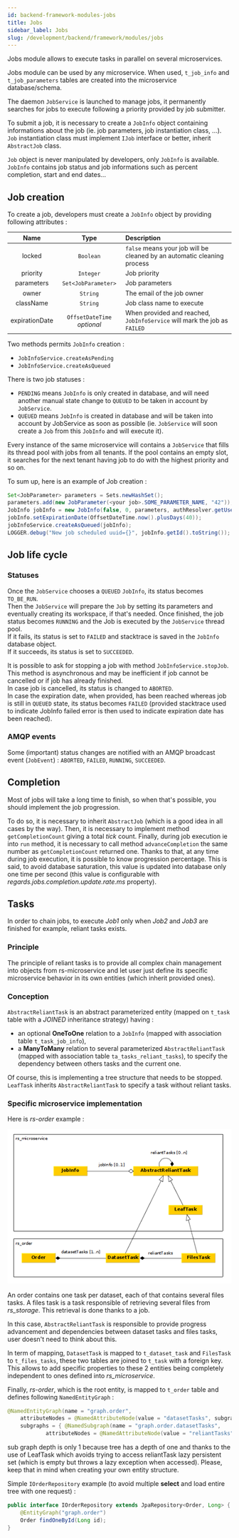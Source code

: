 ```yaml
---
id: backend-framework-modules-jobs
title: Jobs
sidebar_label: Jobs
slug: /development/backend/framework/modules/jobs
---
```



Jobs module allows to execute tasks in parallel on several microservices.

Jobs module can be used by any microservice. When used, `t_job_info` and `t_job_parameters` tables are created into the microservice database/schema.

The daemon `JobService` is launched to manage jobs, it permanently searches for jobs to execute following a priority provided by job submitter.

To submit a job, it is necessary to create a `JobInfo` object containing informations about the job (ie. job parameters, job instantiation class, ...).
`Job` instantiation class must implement `IJob` interface or better, inherit `AbstractJob` class.

`Job` object is never manipulated by developers, only `JobInfo` is available. `JobInfo` contains job status and job informations
such as percent completion, start and end dates...  

## Job creation

To create a job, developers must create a `JobInfo` object by providing following attributes :  

| Name | Type | Description |
| :--: | :--: |:---------- |
| locked | `Boolean` | `false` means your job will be cleaned by an automatic cleaning process |  
| priority | `Integer` | Job priority |  
| parameters | `Set<JobParameter>` | Job parameters |  
| owner | `String` | The email of the job owner |  
| className | `String` | Job class name to execute |  
| expirationDate | `OffsetDateTime` _optional_ | When provided and reached, `JobInfoService` will mark the job as `FAILED` |  


Two methods permits `JobInfo` creation :

- `JobInfoService.createAsPending`
- `JobInfoService.createAsQueued`

There is two job statuses :

- `PENDING` means `JobInfo` is only created in database, and will need another manual state change to `QUEUED` to be taken in account by `JobService`.
- `QUEUED` means `JobInfo` is created in database and will be taken into account by JobService as soon as possible (ie. `JobService` will soon create a `Job` from this `JobInfo` and will execute it).

Every instance of the same microservice will contains a `JobService` that fills its thread pool with jobs from all tenants. If the pool contains an empty slot, it searches for the next tenant having job to do with the highest priority and so on.  

To sum up, here is an example of Job creation :

```java
Set<JobParameter> parameters = Sets.newHashSet();
parameters.add(new JobParameter(<your job>.SOME_PARAMETER_NAME, "42"));
JobInfo jobInfo = new JobInfo(false, 0, parameters, authResolver.getUser(), <your job>.class.getName())
jobInfo.setExpirationDate(OffsetDateTime.now().plusDays(40));
jobInfoService.createAsQueued(jobInfo);
LOGGER.debug("New job scheduled uuid={}", jobInfo.getId().toString());
```

## Job life cycle

### Statuses

Once the `JobService` chooses a `QUEUED` `JobInfo`, its status becomes `TO_BE_RUN`.  
Then the `JobService` will prepare the `Job` by setting its parameters and eventually creating its workspace, if that's needed. Once finished, the job status becomes `RUNNING` and the Job is executed by the `JobService` thread pool.  
If it fails, its status is set to `FAILED` and stacktrace is saved in the `JobInfo` database object.  
If it succeeds, its status is set to `SUCCEEDED`.  

It is possible to ask for stopping a job with method `JobInfoService.stopJob`. This method is asynchronous and may be inefficient if job cannot be cancelled or if job has already finished.  
In case job is cancelled, its status is changed to `ABORTED`.  
In case the expiration date, when provided, has been reached whereas job is still in `QUEUED` state, its status becomes `FAILED` (provided stacktrace used to indicate JobInfo failed error is then used to indicate expiration date has been reached).  

### AMQP events

Some (important) status changes are notified with an AMQP broadcast event (`JobEvent`) :
`ABORTED`, `FAILED`, `RUNNING`, `SUCCEEDED`.

## Completion

Most of jobs will take a long time to finish, so when that's possible, you should implement the job progression.

To do so, it is necessary to inherit `AbstractJob` (which is a good idea in all cases by the way).
Then, it is necessary to implement method `getCompletionCount` giving a total _tick_ count.
Finally, during job execution ie into `run` method, it is necessary to call method `advanceCompletion` the same number
as `getCompletionCount` returned one.
Thanks to that, at any time during job execution, it is possible to know progression percentage.
This is said, to avoid database saturation, this value is updated into database only one time per second (this value is configurable with _regards.jobs.completion.update.rate.ms_ property).  

## Tasks

In order to chain jobs, to execute _Job1_ only when _Job2_ and _Job3_ are finished for example, reliant tasks exists.

### Principle

The principle of reliant tasks is to provide all complex chain management into objects from rs-microservice and let 
user just define its specific microservice behavior in its own entities (which inherit provided ones).

### Conception

`AbstractReliantTask` is an abstract parameterized entity (mapped on `t_task` table with a _JOINED_ inheritance strategy) having :

- an optional **OneToOne** relation to a `JobInfo` (mapped with association table `t_task_job_info`),
- a **ManyToMany** relation to several parameterized `AbstractReliantTask` (mapped with association table `ta_tasks_reliant_tasks`), to specify the dependency between others tasks and the current one.

Of course, this is implementing a tree structure that needs to be stopped. `LeafTask` inherits `AbstractReliantTask` to
specify a task without reliant tasks.

### Specific microservice implementation

Here is _rs-order_ example :

![](/images/core/OrderMapping.png)

An order contains one task per dataset, each of that contains several files tasks. A files task is a task responsible of retrieving several files from _rs_storage_. This retrieval is done thanks to a job.

In this case, `AbstractReliantTask` is responsible to provide progress advancement and dependencies between dataset tasks and files tasks, user doesn't need to think about this.

In term of mapping, `DatasetTask` is mapped to `t_dataset_task` and `FilesTask` to `t_files_tasks`, these two tables are joined to `t_task` with a foreign key.
This allows to add specific properties to these 2 entities being completely independent to ones defined into _rs_microservice_.

Finally, _rs-order_, which is the root entity, is mapped to `t_order` table and defines following `NamedEntityGraph` :

```java
@NamedEntityGraph(name = "graph.order",
    attributeNodes = @NamedAttributeNode(value = "datasetTasks", subgraph = "graph.order.datasetTasks"),
    subgraphs = { @NamedSubgraph(name = "graph.order.datasetTasks",
            attributeNodes = @NamedAttributeNode(value = "reliantTasks")) })
```

sub graph depth is only 1 because tree has a depth of one and thanks to the use of LeafTask which avoids trying to 
access reliantTask lazy persistent set (which is empty but throws a lazy exception when accessed).
Please, keep that in mind when creating your own entity structure.

Simple `IOrderRepository` example (to avoid multiple **select** and load entire tree with one request) :

```java
public interface IOrderRepository extends JpaRepository<Order, Long> {
    @EntityGraph("graph.order")
    Order findOneById(Long id);
}
```
